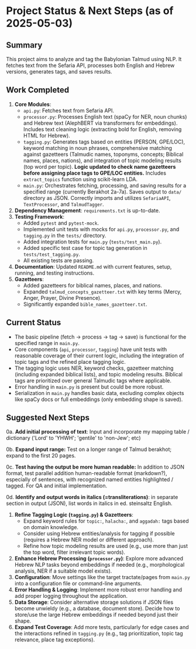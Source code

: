 # Project Status & Next Steps (as of 2025-05-03)

## Summary

This project aims to analyze and tag the Babylonian Talmud using NLP. It fetches text from the Sefaria API, processes both English and Hebrew versions, generates tags, and saves results.

## Work Completed

1.  **Core Modules**:
    *   `api.py`: Fetches text from Sefaria API.
    *   `processor.py`: Processes English text (spaCy for NER, noun chunks) and Hebrew text (AlephBERT via transformers for embeddings). Includes text cleaning logic (extracting bold for English, removing HTML for Hebrew).
    *   `tagging.py`: Generates tags based on entities (PERSON, GPE/LOC), keyword matching in noun phrases, comprehensive matching against gazetteers (Talmudic names, toponyms, concepts; Biblical names, places, nations), and integration of topic modeling results (top word per topic). **Logic updated to check name gazetteers before assigning place tags to GPE/LOC entities.** Includes `extract_topics` function using scikit-learn LDA.
    *   `main.py`: Orchestrates fetching, processing, and saving results for a specified range (currently Berakhot 2a-7a). Saves output to `data/` directory as JSON. Correctly imports and utilizes `SefariaAPI`, `TextProcessor`, and `TalmudTagger`.
2.  **Dependency Management**: `requirements.txt` is up-to-date.
3.  **Testing Framework**:
    *   Added `pytest` and `pytest-mock`.
    *   Implemented unit tests with mocks for `api.py`, `processor.py`, and `tagging.py` in the `tests/` directory.
    *   Added integration tests for `main.py` (`tests/test_main.py`).
    *   Added specific test case for topic tag generation in `tests/test_tagging.py`.
    *   All existing tests are passing.
4.  **Documentation**: Updated `README.md` with current features, setup, running, and testing instructions.
5.  **Gazetteers**:
    *   Added gazetteers for biblical names, places, and nations.
    *   Expanded `talmud_concepts_gazetteer.txt` with key terms (Mercy, Anger, Prayer, Divine Presence).
    *   Significantly expanded `bible_names_gazetteer.txt`.

## Current Status

*   The basic pipeline (fetch -> process -> tag -> save) is functional for the specified range in `main.py`.
*   Core components (`api`, `processor`, `tagging`) have unit tests with reasonable coverage of their current logic, including the integration of topic tags and the refined place tagging logic.
*   The tagging logic uses NER, keyword checks, gazetteer matching (including expanded biblical lists), and topic modeling results. Biblical tags are prioritized over general Talmudic tags where applicable.
*   Error handling in `main.py` is present but could be more robust.
*   Serialization in `main.py` handles basic data, excluding complex objects like spaCy docs or full embeddings (only embedding shape is saved).

## Suggested Next Steps

0a. **Add initial processing of text**: Input and incorporate my mapping table / dictionary ('Lord' to 'YHWH'; 'gentile' to 'non-Jew'; etc)

0b. **Expand input range:** Test on a longer range of Talmud berakhot; expand to the first 20 pages.

0c. **Test having the output be more human readable:** In addition to JSON format, test parallel addition human-readable format (markdown?), especially of sentences, with recognized named entities highlighted / tagged. For QA and initial implementation.

0d. **Identify and output words in italics (=transliterations)**: in separate section in output (JSON), list words in italics in ed. steinsaltz English.

1. **Refine Tagging Logic (`tagging.py`) & Gazetteers**:
    *   Expand keyword rules for `topic:`, `halacha:`, and `aggadah:` tags based on domain knowledge.
    *   Consider using Hebrew entities/analysis for tagging if possible (requires a Hebrew NER model or different approach).
    *   Refine how topic modeling results are used (e.g., use more than just the top word, filter irrelevant topic words).
2.  **Enhance Hebrew Processing (`processor.py`)**: Explore more advanced Hebrew NLP tasks beyond embeddings if needed (e.g., morphological analysis, NER if a suitable model exists).
3.  **Configuration**: Move settings like the target tractate/pages from `main.py` into a configuration file or command-line arguments.
4.  **Error Handling & Logging**: Implement more robust error handling and add proper logging throughout the application.
5.  **Data Storage**: Consider alternative storage solutions if JSON files become unwieldy (e.g., a database, document store). Decide how to store/use the large Hebrew embeddings if needed beyond just their shape.
6.  **Expand Test Coverage**: Add more tests, particularly for edge cases and the interactions refined in `tagging.py` (e.g., tag prioritization, topic tag relevance, place tag exceptions).

